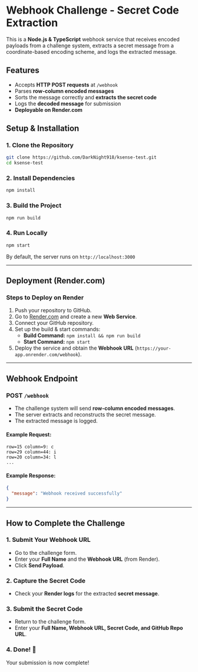 # Webhook Challenge - Secret Code Extraction

This is a **Node.js & TypeScript** webhook service that receives encoded payloads from a challenge system, extracts a secret message from a coordinate-based encoding scheme, and logs the extracted message.

## Features
- Accepts **HTTP POST requests** at `/webhook`
- Parses **row-column encoded messages**
- Sorts the message correctly and **extracts the secret code**
- Logs the **decoded message** for submission
- **Deployable on Render.com**

## Setup & Installation

### 1. **Clone the Repository**
```bash
git clone https://github.com/DarkNight918/ksense-test.git
cd ksense-test
```

### 2. **Install Dependencies**
```bash
npm install
```

### 3. **Build the Project**
```bash
npm run build
```

### 4. **Run Locally**
```bash
npm start
```
By default, the server runs on `http://localhost:3000`

---

## Deployment (Render.com)
### **Steps to Deploy on Render**
1. Push your repository to GitHub.
2. Go to [Render.com](https://render.com/) and create a new **Web Service**.
3. Connect your GitHub repository.
4. Set up the build & start commands:
   - **Build Command:** `npm install && npm run build`
   - **Start Command:** `npm start`
5. Deploy the service and obtain the **Webhook URL** (`https://your-app.onrender.com/webhook`).

---

## Webhook Endpoint
### **POST `/webhook`**
- The challenge system will send **row-column encoded messages**.
- The server extracts and reconstructs the secret message.
- The extracted message is logged.

#### Example Request:
```
row=15 column=9: c
row=29 column=44: i
row=20 column=34: l
...
```

#### Example Response:
```json
{
  "message": "Webhook received successfully"
}
```

---

## How to Complete the Challenge

### **1. Submit Your Webhook URL**
- Go to the challenge form.
- Enter your **Full Name** and the **Webhook URL** (from Render).
- Click **Send Payload**.

### **2. Capture the Secret Code**
- Check your **Render logs** for the extracted **secret message**.

### **3. Submit the Secret Code**
- Return to the challenge form.
- Enter your **Full Name, Webhook URL, Secret Code, and GitHub Repo URL**.

### **4. Done! 🎉**
Your submission is now complete!

